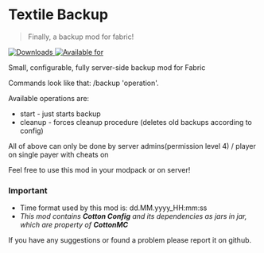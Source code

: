 # Textile Backup
>Finally, a backup mod for fabric!

[![Downloads](http://cf.way2muchnoise.eu/full_359893_downloads.svg)
![Available for](http://cf.way2muchnoise.eu/versions/359893.svg)](https://www.curseforge.com/minecraft/mc-mods/textile-backup)

Small, configurable, fully server-side backup mod for Fabric  

Commands look like that: /backup 'operation'.

Available operations are: 

 * start - just starts backup
 * cleanup - forces cleanup procedure (deletes old backups according to config)
 
All of above can only be done by server admins(permission level 4) / player on single payer with cheats on

Feel free to use this mod in your modpack or on server!

### Important

* Time format used by this mod is: dd.MM.yyyy_HH:mm:ss
* _This mod contains **Cotton Config** and its dependencies as jars in jar, which are property of **CottonMC**_

If you have any suggestions or found a problem please report it on github.